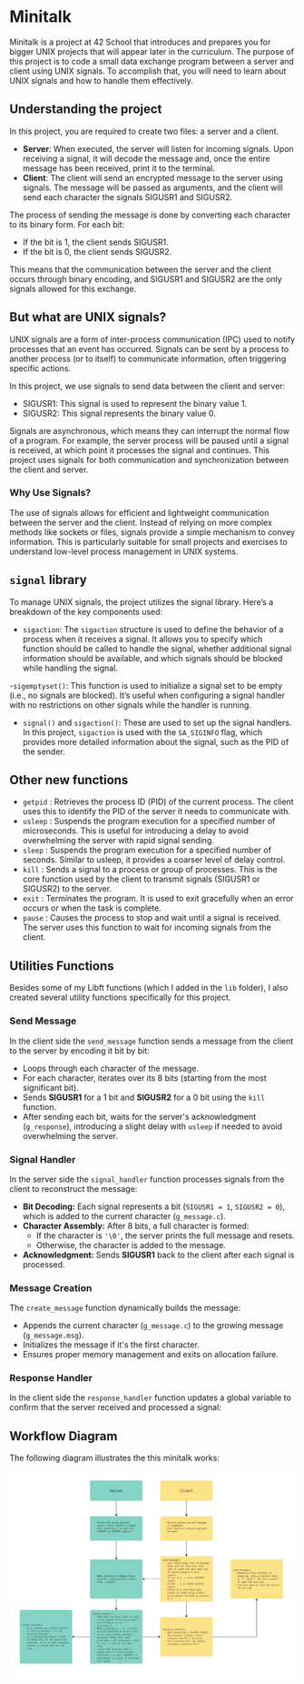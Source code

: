 # Minitalk
Minitalk is a project at 42 School that introduces and prepares you for bigger UNIX projects that will appear later in the curriculum. The purpose of this project is to code a small data exchange program between a server and client using UNIX signals. To accomplish that, you will need to learn about UNIX signals and how to handle them effectively.

## Understanding the project
In this project, you are required to create two files: a server and a client.

- **Server**: When executed, the server will listen for incoming signals. Upon receiving a signal, it will decode the message and, once the entire message has been received, print it to the terminal.
- **Client**: The client will send an encrypted message to the server using signals. The message will be passed as arguments, and the client will send each character the signals SIGUSR1 and SIGUSR2.

The process of sending the message is done by converting each character to its binary form. For each bit:

- If the bit is 1, the client sends SIGUSR1.
- If the bit is 0, the client sends SIGUSR2.

This means that the communication between the server and the client occurs through binary encoding, and SIGUSR1 and SIGUSR2 are the only signals allowed for this exchange.

## But what are UNIX signals?
UNIX signals are a form of inter-process communication (IPC) used to notify processes that an event has occurred. Signals can be sent by a process to another process (or to itself) to communicate information, often triggering specific actions.

In this project, we use signals to send data between the client and server:

- SIGUSR1: This signal is used to represent the binary value 1.
- SIGUSR2: This signal represents the binary value 0.

Signals are asynchronous, which means they can interrupt the normal flow of a program. For example, the server process will be paused until a signal is received, at which point it processes the signal and continues. This project uses signals for both communication and synchronization between the client and server.

### Why Use Signals?
The use of signals allows for efficient and lightweight communication between the server and the client. Instead of relying on more complex methods like sockets or files, signals provide a simple mechanism to convey information. This is particularly suitable for small projects and exercises to understand low-level process management in UNIX systems.

## `signal` library
To manage UNIX signals, the project utilizes the signal library. Here’s a breakdown of the key components used:

- `sigaction`: The `sigaction` structure is used to define the behavior of a process when it receives a signal. It allows you to specify which function should be called to handle the signal, whether additional signal information should be available, and which signals should be blocked while handling the signal.

-`sigemptyset()`: This function is used to initialize a signal set to be empty (i.e., no signals are blocked). It’s useful when configuring a signal handler with no restrictions on other signals while the handler is running.

- `signal()` and `sigaction()`: These are used to set up the signal handlers. In this project, `sigaction` is used with the `SA_SIGINFO` flag, which provides more detailed information about the signal, such as the PID of the sender.

## Other new functions

- `getpid` : Retrieves the process ID (PID) of the current process. The client uses this to identify the PID of the server it needs to communicate with.
- `usleep` : Suspends the program execution for a specified number of microseconds. This is useful for introducing a delay to avoid overwhelming the server with rapid signal sending.
- `sleep` : Suspends the program execution for a specified number of seconds. Similar to usleep, it provides a coarser level of delay control.
- `kill` : Sends a signal to a process or group of processes. This is the core function used by the client to transmit signals (SIGUSR1 or SIGUSR2) to the server.
- `exit` : Terminates the program. It is used to exit gracefully when an error occurs or when the task is complete.
- `pause` : Causes the process to stop and wait until a signal is received. The server uses this function to wait for incoming signals from the client.


## Utilities Functions
Besides some of my Libft functions (which I added in the `lib` folder), I also created several utility functions specifically for this project.

### Send Message
In the client side the `send_message` function sends a message from the client to the server by encoding it bit by bit:

- Loops through each character of the message.
- For each character, iterates over its 8 bits (starting from the most significant bit).
- Sends **SIGUSR1** for a 1 bit and **SIGUSR2** for a 0 bit using the `kill` function.
- After sending each bit, waits for the server's acknowledgment (`g_response`), introducing a slight delay with `usleep` if needed to avoid overwhelming the server.

### Signal Handler
In the server side the `signal_handler` function processes signals from the client to reconstruct the message:

- **Bit Decoding:** Each signal represents a bit (`SIGUSR1 = 1`, `SIGUSR2 = 0`), which is added to the current character (`g_message.c`).
- **Character Assembly:** After 8 bits, a full character is formed:
    - If the character is `'\0'`, the server prints the full message and resets.
    - Otherwise, the character is added to the message.
- **Acknowledgment:** Sends **SIGUSR1** back to the client after each signal is processed.

### Message Creation
The `create_message` function dynamically builds the message:

- Appends the current character (`g_message.c`) to the growing message (`g_message.msg`).
- Initializes the message if it's the first character.
- Ensures proper memory management and exits on allocation failure.

### Response Handler
In the client side the `response_handler` function updates a global variable to confirm that the server received and processed a signal:


## Workflow Diagram

The following diagram illustrates the this minitalk works:

![Minitalk Workflow](img/42_minitalk.jpg)
